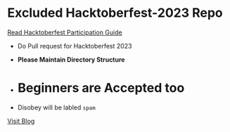 # Excluded Hacktoberfest-2023 Repo

[Read Hacktoberfest Participation Guide](https://hacktoberfest.com/participation/)
* Do Pull request for Hacktoberfest 2023

* **Please Maintain Directory Structure**

* # Beginners are Accepted too

* Disobey will be labled `spam`

[Visit Blog](https://shahnishant.com.np)

